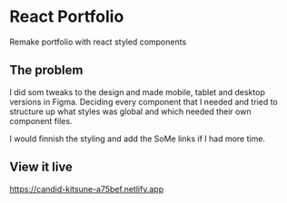 # React Portfolio
Remake portfolio with react styled components

## The problem
I did som tweaks to the design and made mobile, tablet and desktop versions in Figma. Deciding every component that I needed and tried to structure up what styles was global and which needed their own component files. 

I would finnish the styling and add the SoMe links if I had more time.

## View it live
https://candid-kitsune-a75bef.netlify.app
